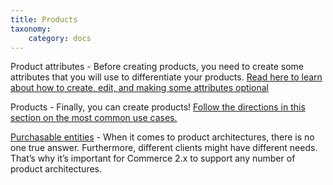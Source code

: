 ```yaml
---
title: Products
taxonomy:
    category: docs
---
```



Product attributes - Before creating products, you need to create some
attributes that you will use to differentiate your products. [Read here to learn
about how to create, edit, and making some attributes optional](01.product-attributes)

Products - Finally, you can create products! [Follow the directions in
this section on the most common use cases.](03.products)

[Purchasable entities](04.purchasable-entities) - When it comes to product architectures, there is
no one true answer. Furthermore, different clients might have different needs.
That’s why it’s important for Commerce 2.x to support any number of product
architectures.
